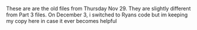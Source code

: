 These are are the old files from Thursday Nov 29. They are slightly different from Part 3 files. On December 3, i switched to Ryans code but im keeping my copy here in case it ever becomes helpful